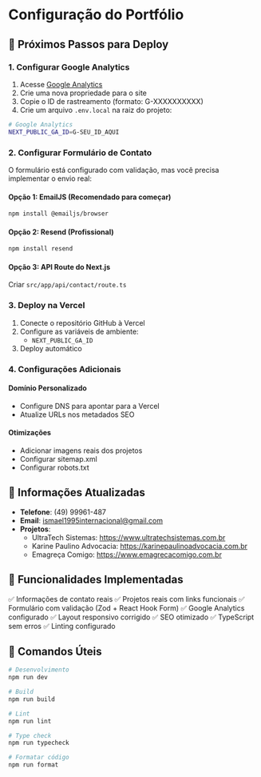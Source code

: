 # Configuração do Portfólio

## 🚀 Próximos Passos para Deploy

### 1. Configurar Google Analytics

1. Acesse [Google Analytics](https://analytics.google.com/)
2. Crie uma nova propriedade para o site
3. Copie o ID de rastreamento (formato: G-XXXXXXXXXX)
4. Crie um arquivo `.env.local` na raiz do projeto:

```bash
# Google Analytics
NEXT_PUBLIC_GA_ID=G-SEU_ID_AQUI
```

### 2. Configurar Formulário de Contato

O formulário está configurado com validação, mas você precisa implementar o envio real:

#### Opção 1: EmailJS (Recomendado para começar)

```bash
npm install @emailjs/browser
```

#### Opção 2: Resend (Profissional)

```bash
npm install resend
```

#### Opção 3: API Route do Next.js

Criar `src/app/api/contact/route.ts`

### 3. Deploy na Vercel

1. Conecte o repositório GitHub à Vercel
2. Configure as variáveis de ambiente:
   - `NEXT_PUBLIC_GA_ID`
3. Deploy automático

### 4. Configurações Adicionais

#### Domínio Personalizado

- Configure DNS para apontar para a Vercel
- Atualize URLs nos metadados SEO

#### Otimizações

- Adicionar imagens reais dos projetos
- Configurar sitemap.xml
- Configurar robots.txt

## 📱 Informações Atualizadas

- **Telefone**: (49) 99961-487
- **Email**: ismael1995internacional@gmail.com
- **Projetos**:
  - UltraTech Sistemas: https://www.ultratechsistemas.com.br
  - Karine Paulino Advocacia: https://karinepaulinoadvocacia.com.br
  - Emagreça Comigo: https://www.emagrecacomigo.com.br

## 🎯 Funcionalidades Implementadas

✅ Informações de contato reais
✅ Projetos reais com links funcionais
✅ Formulário com validação (Zod + React Hook Form)
✅ Google Analytics configurado
✅ Layout responsivo corrigido
✅ SEO otimizado
✅ TypeScript sem erros
✅ Linting configurado

## 🚀 Comandos Úteis

```bash
# Desenvolvimento
npm run dev

# Build
npm run build

# Lint
npm run lint

# Type check
npm run typecheck

# Formatar código
npm run format
```
